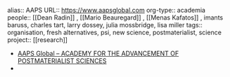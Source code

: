 alias:: AAPS
URL:: https://www.aapsglobal.com
org-type:: academia
people:: [[Dean Radin]] , [[Mario Beauregard]] , [[Menas Kafatos]] , imants baruss, charles tart, larry dossey, julia mossbridge, lisa miller
tags:: organisation, fresh alternatives, psi, new science, postmaterialist, science
project:: [[research]]

- [AAPS Global – ACADEMY FOR THE ADVANCEMENT OF POSTMATERIALIST SCIENCES](https://www.aapsglobal.com/)
-